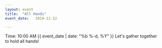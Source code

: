 ```yaml
---
layout: event
title:  "All Hands"
event_date:   2019-11-22

---
```


Time: 10:00 AM
{{ event_date | date: "%b %-d, %Y" }}
Let's gather together to hold all hands!
